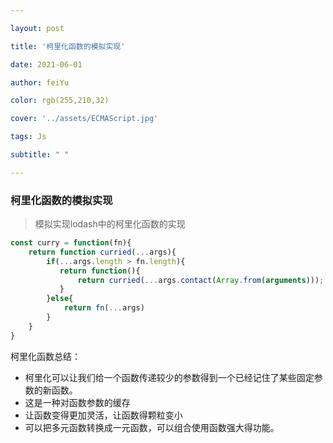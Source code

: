 ```yaml
---

layout: post

title: '柯里化函数的模拟实现'

date: 2021-06-01

author: feiYu

color: rgb(255,210,32)

cover: '../assets/ECMAScript.jpg'

tags: Js

subtitle: " "

---
```


### 柯里化函数的模拟实现

> 模拟实现lodash中的柯里化函数的实现

```js
const curry = function(fn){
    return function curried(...args){
        if(...args.length > fn.length){
           return function(){
               return curried(...args.contact(Array.from(arguments)));
           }
        }else{
            return fn(...args)
        }
    }
}
```

柯里化函数总结：

+ 柯里化可以让我们给一个函数传递较少的参数得到一个已经记住了某些固定参数的新函数。
+ 这是一种对函数参数的缓存
+ 让函数变得更加灵活，让函数得颗粒变小
+ 可以把多元函数转换成一元函数，可以组合使用函数强大得功能。
